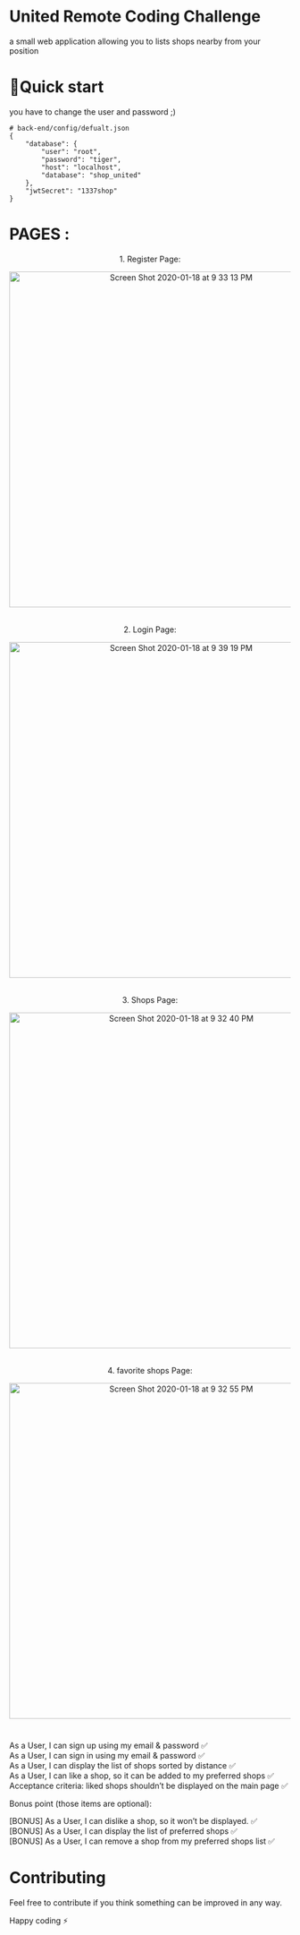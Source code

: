 



# United Remote Coding Challenge
a small web application allowing you to
lists shops nearby from your position

# 🚀Quick start

you have to change the user and password ;)
```
# back-end/config/defualt.json
{
    "database": {
        "user": "root",
        "password": "tiger",
        "host": "localhost",
        "database": "shop_united"
    },
    "jwtSecret": "1337shop"
}
```

# PAGES :
<div style="text-align:center">
1. Register Page:
<p align="center">
<img width="600" alt="Screen Shot 2020-01-18 at 9 33 13 PM" src="https://user-images.githubusercontent.com/47558088/72670368-f6209280-3a3c-11ea-8f4b-b0697f836b2b.png">
</p>
<br>
2. Login Page:
<p align="center">
<img width="600" alt="Screen Shot 2020-01-18 at 9 39 19 PM" src="https://user-images.githubusercontent.com/47558088/72670374-05074500-3a3d-11ea-918b-4dc3180e7d0a.png">
</p>
<br>
3. Shops Page:
<p align="center">
<img width="600" alt="Screen Shot 2020-01-18 at 9 32 40 PM" src="https://user-images.githubusercontent.com/47558088/72670382-0e90ad00-3a3d-11ea-8485-2e6846893dfb.png">
</p>
<br>
4. favorite shops Page:
<p align="center">
<img width="600" alt="Screen Shot 2020-01-18 at 9 32 55 PM" src="https://user-images.githubusercontent.com/47558088/72670386-18b2ab80-3a3d-11ea-8ae4-bb42b87f3fcf.png">
</p>
    </div>

# 

As a User, I can sign up using my email & password ✅<br>
As a User, I can sign in using my email & password ✅<br>
As a User, I can display the list of shops sorted by distance ✅<br>
As a User, I can like a shop, so it can be added to my preferred shops ✅<br>
Acceptance criteria: liked shops shouldn’t be displayed on the main page ✅<br>

Bonus point (those items are optional):<br>

[BONUS] As a User, I can dislike a shop, so it won’t be displayed. ✅<br>
[BONUS] As a User, I can display the list of preferred shops ✅<br>
[BONUS] As a User, I can remove a shop from my preferred shops list ✅<br>


# Contributing
Feel free to contribute if you think something can be improved in any way.

Happy coding ⚡


